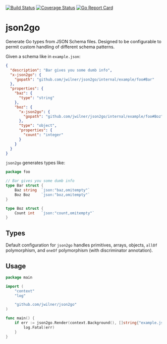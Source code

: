 [![Build Status](https://travis-ci.com/jwilner/json2go.svg?branch=master)](https://travis-ci.com/jwilner/json2go)
[![Coverage Status](https://coveralls.io/repos/github/jwilner/json2go/badge.svg?branch=master)](https://coveralls.io/github/jwilner/json2go?branch=master)
[![Go Report Card](https://goreportcard.com/badge/github.com/jwilner/json2go)](https://goreportcard.com/report/github.com/jwilner/json2go)

# json2go

Generate Go types from JSON Schema files. Designed to be configurable to permit custom handling of different schema patterns.

Given a schema like in `example.json`:
```json
{
  "description": "Bar gives you some dumb info",
  "x-json2go": {
    "gopath": "github.com/jwilner/json2go/internal/example/foo#Bar"
  },
  "properties": {
    "baz": {
      "type": "string"
    },
    "boz": {
      "x-json2go": {
        "gopath": "github.com/jwilner/json2go/internal/example/foo#Boz"
      },
      "type": "object",
      "properties": {
        "count": "integer"
      }
    }
  }
}
```

`json2go` generates types like:
```go
package foo

// Bar gives you some dumb info
type Bar struct {
    Baz string  `json:"baz,omitempty"`
    Boz Boz     `json:"boz,omitempty"`
}

type Boz struct {
    Count int   `json:"count,omitempty"`
}
```

## Types

Default configuration for `json2go` handles primitives, arrays, objects, `allOf` polymorphism, and `oneOf` polymorphism (with discriminator annotation).

## Usage
```go
package main

import (
    "context"
    "log"

    "github.com/jwilner/json2go"
)

func main() {
    if err := json2go.Render(context.Background(), []string{"example.json"}); err != nil {
        log.Fatal(err)
    }
}
```
